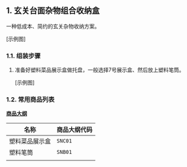 ## 1. 玄关台面杂物组合收纳盒

一种低成本、简约的玄关杂物收纳方案。

[示例图]

### 1.1. 组装步骤

1. 准备好塑料菜品展示盒做托盘，一般选择7号展示盒、然后放上塑料笔筒。

    [示例图]

### 1.2. 常用商品列表

**[商品大纲](../商品大纲.md)**

| 名称 | 商品大纲代码 |
| - | - |
| 塑料菜品展示盒 | `SNC01` |
| 塑料笔筒 | `SNB01` |
| | |